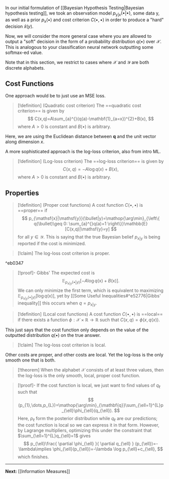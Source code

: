 In our initial formulation of [[Bayesian Hypothesis Testing|Bayesian hypothesis testing]], we took an observation model $p_{\mathsf{y}|\mathsf{x}}(\bullet|\bullet)$, some data $\mathsf{y}$, as well as a prior $p_{\mathsf{x}}(\bullet)$ and cost criterion $C(\bullet,\bullet)$ in order to produce a "hard" decision $\hat{x}(y)$.

Now, we will consider the more general case where you are allowed to output a "soft" decision in the form of a probability distribution $q(\bullet)$ over $\mathcal{X}$. This is analogous to your classification neural network outputting some softmax-ed value.

Note that in this section, we restrict to cases where $\mathcal{X}$ and $\mathcal{Y}$ are both discrete alphabets.

## Cost Functions

One approach would be to just use an MSE loss.

> [!definition] (Quadratic cost criterion)
> The ==quadratic cost criterion== is given by
> $$
> C(x,q)=A\sum_{a}^{}(q(a)-\mathbf{1}_{a=x})^{2}+B(x),
> $$
> where $A>0$ is constant and $B(\bullet)$ is arbitrary.

Here, we are using the Euclidean distance between $\mathbf{q}$ and the unit vector along dimension $x$.

A more sophisticated approach is the log-loss criterion, also from intro ML.

> [!definition] (Log-loss criterion)
> The ==log-loss criterion== is given by
> $$
> C(x,q)=-A\log q(x)+B(x),
> $$
> where $A>0$ is constant and $B(\bullet)$ is arbitrary. 

## Properties

> [!definition] (Proper cost functions)
> A cost function $C(\bullet,\bullet)$ is ==proper== if
> $$
> p_{\mathsf{x}|\mathsf{y}}(\bullet|y)=\mathop{\arg\min}_{\left\{  q(\bullet)\geq 0: \sum_{a}^{}q(a)=1 \right\}}\mathbb{E}[C(x,q)|\mathsf{y}=y]
> $$
> for all $y\in \mathcal{Y}$. This is saying that the true Bayesian belief $p_{\mathsf{x}|\mathsf{y}}$ is being reported if the cost is minimized.

> [!claim]
> The log-loss cost criterion is proper.

^eb0347

> [!proof]- Gibbs'
> The expected cost is
> $$
> \mathbb{E}_{p_{\mathsf{x}|\mathsf{y}}(\bullet|y)}\left[ -A\log q(\mathsf{x})+B(\mathsf{x}) \right].
> $$
> We can only minimize the first term, which is equivalent to maximizing $\mathbb{E}_{p_{\mathsf{x}|\mathsf{y}}(\bullet|y)}\left[ \log q(\mathsf{x}) \right]$, yet by [[Some Useful Inequalities#^e52776|Gibbs' inequality]] this occurs when $q=p_{\mathsf{x}|\mathsf{y}}$.

> [!definition] (Local cost functions)
> A cost function $C(\bullet,\bullet)$ is ==local== if there exists a function $\phi:\mathcal{X}\times \mathbb{R}\to \mathbb{R}$ such that $C(x,q)=\phi(x,q(x))$.

This just says that the cost function only depends on the value of the outputted distribution $q(\bullet)$ on the true answer.

> [!claim]
> The log-loss cost criterion is local.

Other costs are proper, and other costs are local. Yet the log-loss is the only smooth one that is both.

> [!theorem]
> When the alphabet $\mathcal{X}$ consists of at least three values, then the log-loss is the only smooth, local, proper cost function.

> [!proof]-
> If the cost function is local, we just want to find values of $q_{\ell}$ such that
> $$
> (p_{1},\dots,p_{L})=\mathop{\arg\min}_{\mathbf{q}}\sum_{\ell=1}^{L}p_{\ell}\phi_{\ell}(q_{\ell}).
> $$
> Here, $p_{\ell}$ form the posterior distribution while $q_{\ell}$ are our predictions; the cost function is local so we can express it in that form. However, by Lagrange multipliers, optimizing this under the constraint that $\sum_{\ell=1}^{L}q_{\ell}=1$ gives
> $$
> p_{\ell}\frac{ \partial \phi_{\ell} }{ \partial q_{\ell} } (p_{\ell})=-\lambda\implies \phi_{\ell}(p_{\ell})=-\lambda \log p_{\ell}+c_{\ell},
> $$
> which finishes.

---

**Next:** [[Information Measures]]